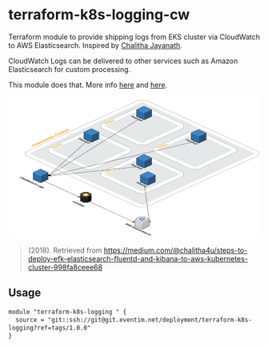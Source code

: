 # terraform-k8s-logging-cw

Terraform module to provide shipping logs from EKS cluster via CloudWatch to AWS Elasticsearch. 
Inspired by [Chalitha Jayanath](https://medium.com/@chalitha4u/steps-to-deploy-efk-elasticsearch-fluentd-and-kibana-to-aws-kubernetes-cluster-998fa8ceee68). 

CloudWatch Logs can be delivered to other services such as Amazon Elasticsearch for custom processing.

This module does that. More info <a href="https://eksworkshop.com/intermediate/230_logging/configurecwl/">here</a> and
<a href="https://medium.com/@chalitha4u/steps-to-deploy-efk-elasticsearch-fluentd-and-kibana-to-aws-kubernetes-cluster-998fa8ceee68">here</a>.

![Diagram](./aws_eks_cw_labda_elasticsearch.png)
> (2018). Retrieved from https://medium.com/@chalitha4u/steps-to-deploy-efk-elasticsearch-fluentd-and-kibana-to-aws-kubernetes-cluster-998fa8ceee68

## Usage

```hcl
module "terraform-k8s-logging " {
  source = "git::ssh://git@git.eventim.net/deployment/terraform-k8s-logging?ref=tags/1.0.0"
}
```